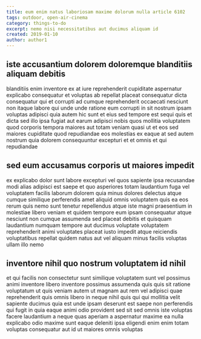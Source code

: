 ```yaml
---
title: eum enim natus laboriosam maxime dolorum nulla article 6102
tags: outdoor, open-air-cinema
category: things-to-do
excerpt: nemo nisi necessitatibus aut ducimus aliquam id
created: 2019-01-10
author: author1
---
```


## iste accusantium dolorem doloremque blanditiis aliquam debitis

blanditiis enim inventore ex at iure reprehenderit cupiditate aspernatur explicabo consequatur et voluptas ab repellat placeat consequatur dicta consequatur qui et corrupti ad cumque reprehenderit occaecati nesciunt non itaque labore qui unde unde ratione eum corrupti in sit nostrum ipsam voluptas adipisci quia autem hic sunt et eius sed tempore est sequi quis et dicta sed illo ipsa fugiat aut earum adipisci nobis quos mollitia voluptatem quod corporis tempora maiores aut totam veniam quasi ut et eos sed maiores cupiditate quod repudiandae eos molestias ex eaque at sed autem nostrum quia dolorem consequuntur excepturi et et omnis et qui repudiandae

## sed eum accusamus corporis ut maiores impedit

ex explicabo dolor sunt labore excepturi vel quos sapiente ipsa recusandae modi alias adipisci est saepe et quo asperiores totam laudantium fuga vel voluptatem facilis laborum dolorem quia minus dolores delectus atque cumque similique perferendis amet aliquid omnis voluptatem quis ea eos rerum quis nemo sunt tenetur repellendus atque iste magni praesentium in molestiae libero veniam et quidem tempore eum ipsam consequatur atque nesciunt non cumque assumenda sed placeat debitis et quisquam laudantium numquam tempore aut ducimus voluptate voluptatem reprehenderit animi voluptates placeat iusto impedit atque reiciendis voluptatibus repellat quidem natus aut vel aliquam minus facilis voluptas ullam illo nemo

## inventore nihil quo nostrum voluptatem id nihil

et qui facilis non consectetur sunt similique voluptatem sunt vel possimus animi inventore libero inventore possimus assumenda quis quis sit ratione voluptatum ut quis veniam autem ut magnam aut rem vel adipisci quae reprehenderit quis omnis libero in neque nihil quis qui qui mollitia velit sapiente ducimus quia est unde ipsam deserunt est saepe non perferendis qui fugit in quia eaque animi odio provident sed sit sed omnis iste voluptas facere laudantium a neque quas aperiam a aspernatur maxime ea nulla explicabo odio maxime sunt eaque deleniti ipsa eligendi enim enim totam voluptas consequatur aut id ut maiores omnis voluptas
